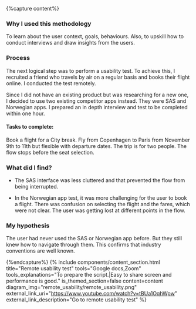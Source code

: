 {%capture content%}
### Why I used this methodology
To learn about the user context, goals, behaviours. Also, to upskill how to conduct interviews and draw insights from the users.

### Process
The next logical step was to perform a usability test. To achieve this, I recruited a friend who travels by air on a regular basis and books their flight online. I conducted the test remotely.

Since I did not have an existing product but was researching for a new one, I decided to use two existing competitor apps instead. They were SAS and Norwegian apps. I prepared an in depth interview and test to be completed within one hour.

#### Tasks to complete:
Book a flight for a City break. Fly from Copenhagen to Paris from November 9th to 11th but flexible with departure dates. The trip is for two people. The flow stops before the seat selection.

### What did I find?
*  The SAS interface was less cluttered and that prevented the
flow from being interrupted.

* In the Norwegian app test, it was more challenging for the
user to book a flight. There was confusion on selecting the
flight and the fares, which were not clear. The user was
getting lost at different points in the flow.

### My hypothesis
The user had never used the SAS or Norwegian app before. But they still knew how to navigate through them. This confirms that industry conventions are well known.

{%endcapture%}
{%
include components/content_section.html
title="Remote usability test"
tools="Google docs,Zoom"
tools_explanations="To prepare the script.|Easy to share screen and performance is good."
is_themed_section=false
content=content
diagram_img="remote_usability/remote_usability.png"
external_link_uri="https://www.youtube.com/watch?v=tBUa1OqhWpw"
external_link_description="Go to remote usability test"
%}
